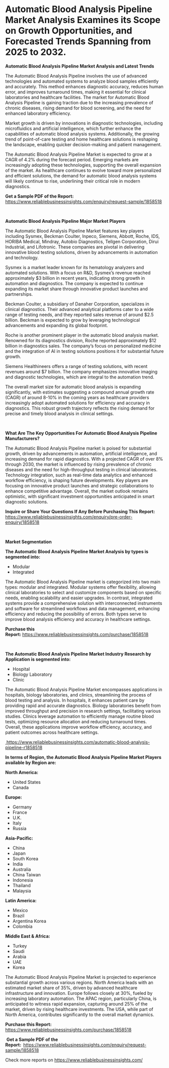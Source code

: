 <p><h1>Automatic Blood Analysis Pipeline Market Analysis Examines its Scope on Growth Opportunities, and Forecasted Trends Spanning from 2025 to 2032.</h1></p><p><strong>Automatic Blood Analysis Pipeline Market Analysis and Latest Trends</strong></p>
<p><p>The Automatic Blood Analysis Pipeline involves the use of advanced technologies and automated systems to analyze blood samples efficiently and accurately. This method enhances diagnostic accuracy, reduces human error, and improves turnaround times, making it essential for clinical laboratories and healthcare facilities. The market for Automatic Blood Analysis Pipeline is gaining traction due to the increasing prevalence of chronic diseases, rising demand for blood screening, and the need for enhanced laboratory efficiency.</p><p>Market growth is driven by innovations in diagnostic technologies, including microfluidics and artificial intelligence, which further enhance the capabilities of automatic blood analysis systems. Additionally, the growing trend of point-of-care testing and home healthcare solutions is reshaping the landscape, enabling quicker decision-making and patient management.</p><p>The Automatic Blood Analysis Pipeline Market is expected to grow at a CAGR of 4.2% during the forecast period. Emerging markets are increasingly adopting these technologies, supporting the overall expansion of the market. As healthcare continues to evolve toward more personalized and efficient solutions, the demand for automatic blood analysis systems will likely continue to rise, underlining their critical role in modern diagnostics.</p></p>
<p><strong>Get a Sample PDF of the Report:&nbsp;</strong> <a href="https://www.reliablebusinessinsights.com/enquiry/request-sample/1858518?utm_campaign=3111&utm_medium=2&utm_source=Github&utm_content=ia&utm_term=05032025&utm_id=automatic-blood-analysis-pipeline">https://www.reliablebusinessinsights.com/enquiry/request-sample/1858518</a></p>
<p>&nbsp;</p>
<p><strong>Automatic Blood Analysis Pipeline Major Market Players</strong></p>
<p><p>The Automatic Blood Analysis Pipeline Market features key players including Sysmex, Beckman Coulter, Inpeco, Siemens, Abbott, Roche, IDS, HORIBA Medical, Mindray, Autobio Diagnostics, Tellgen Corporation, Dirui Industrial, and Lifotronic. These companies are pivotal in delivering innovative blood testing solutions, driven by advancements in automation and technology.</p><p>Sysmex is a market leader known for its hematology analyzers and automated solutions. With a focus on R&D, Sysmex’s revenue reached approximately $3 billion in recent years, indicating strong growth in automation and diagnostics. The company is expected to continue expanding its market share through innovative product launches and partnerships.</p><p>Beckman Coulter, a subsidiary of Danaher Corporation, specializes in clinical diagnostics. Their advanced analytical platforms cater to a wide range of testing needs, and they reported sales revenue of around $2.5 billion. Beckman is expected to grow by leveraging technological advancements and expanding its global footprint.</p><p>Roche is another prominent player in the automatic blood analysis market. Renowned for its diagnostics division, Roche reported approximately $12 billion in diagnostics sales. The company’s focus on personalized medicine and the integration of AI in testing solutions positions it for substantial future growth.</p><p>Siemens Healthineers offers a range of testing solutions, with recent revenues around $7 billion. The company emphasizes innovative imaging and diagnostic technologies, which are integral to the automation trend.</p><p>The overall market size for automatic blood analysis is expanding significantly, with estimates suggesting a compound annual growth rate (CAGR) of around 8-10% in the coming years as healthcare providers increasingly adopt automated solutions for efficiency and accuracy in diagnostics. This robust growth trajectory reflects the rising demand for precise and timely blood analysis in clinical settings.</p></p>
<p>&nbsp;</p>
<p><strong>What Are The Key Opportunities For Automatic Blood Analysis Pipeline Manufacturers?</strong></p>
<p><p>The Automatic Blood Analysis Pipeline market is poised for substantial growth, driven by advancements in automation, artificial intelligence, and increasing demand for rapid diagnostics. With a projected CAGR of over 8% through 2030, the market is influenced by rising prevalence of chronic diseases and the need for high-throughput testing in clinical laboratories. Technology integration, such as real-time data analytics and enhanced workflow efficiency, is shaping future developments. Key players are focusing on innovative product launches and strategic collaborations to enhance competitive advantage. Overall, the market outlook remains optimistic, with significant investment opportunities anticipated in smart diagnostic solutions.</p></p>
<p><strong>Inquire or Share Your Questions If Any Before Purchasing This Report:</strong> <a href="https://www.reliablebusinessinsights.com/enquiry/pre-order-enquiry/1858518?utm_campaign=3111&utm_medium=2&utm_source=Github&utm_content=ia&utm_term=05032025&utm_id=automatic-blood-analysis-pipeline">https://www.reliablebusinessinsights.com/enquiry/pre-order-enquiry/1858518</a></p>
<p>&nbsp;</p>
<p><strong>Market Segmentation</strong></p>
<p><strong>The Automatic Blood Analysis Pipeline Market Analysis by types is segmented into:</strong></p>
<p><ul><li>Modular</li><li>Integrated</li></ul></p>
<p><p>The Automatic Blood Analysis Pipeline market is categorized into two main types: modular and integrated. Modular systems offer flexibility, allowing clinical laboratories to select and customize components based on specific needs, enabling scalability and easier upgrades. In contrast, integrated systems provide a comprehensive solution with interconnected instruments and software for streamlined workflows and data management, enhancing efficiency and reducing the possibility of errors. Both types serve to improve blood analysis efficiency and accuracy in healthcare settings.</p></p>
<p><strong>Purchase this Report:&nbsp;</strong><a href="https://www.reliablebusinessinsights.com/purchase/1858518?utm_campaign=3111&utm_medium=2&utm_source=Github&utm_content=ia&utm_term=05032025&utm_id=automatic-blood-analysis-pipeline">https://www.reliablebusinessinsights.com/purchase/1858518</a></p>
<p>&nbsp;</p>
<p><strong>The Automatic Blood Analysis Pipeline Market Industry Research by Application is segmented into:</strong></p>
<p><ul><li>Hospital</li><li>Biology Laboratory</li><li>Clinic</li></ul></p>
<p><p>The Automatic Blood Analysis Pipeline Market encompasses applications in hospitals, biology laboratories, and clinics, streamlining the process of blood testing and analysis. In hospitals, it enhances patient care by providing rapid and accurate diagnostics. Biology laboratories benefit from improved throughput and precision in research settings, facilitating various studies. Clinics leverage automation to efficiently manage routine blood tests, optimizing resource allocation and reducing turnaround times. Overall, these applications improve workflow efficiency, accuracy, and patient outcomes across healthcare settings.</p></p>
<p><a href="https://www.reliablebusinessinsights.com/automatic-blood-analysis-pipeline-r1858518?utm_campaign=3111&utm_medium=2&utm_source=Github&utm_content=ia&utm_term=05032025&utm_id=automatic-blood-analysis-pipeline">&nbsp;https://www.reliablebusinessinsights.com/automatic-blood-analysis-pipeline-r1858518</a></p>
<p><strong>In terms of Region, the Automatic Blood Analysis Pipeline Market Players available by Region are:</strong></p>
<p>
    <p> <strong> North America: </strong>
        <ul>
            <li>United States</li>
            <li>Canada</li>
        </ul>
        </p> 
    <p> <strong> Europe: </strong>
        <ul>
            <li>Germany</li>
            <li>France</li>
            <li>U.K.</li>
            <li>Italy</li>
            <li>Russia</li>
        </ul>
        </p> 
    <p> <strong> Asia-Pacific: </strong>
        <ul>
            <li>China</li>
            <li>Japan</li>
            <li>South Korea</li>
            <li>India</li>
            <li>Australia</li>
            <li>China Taiwan</li>
            <li>Indonesia</li>
            <li>Thailand</li>
            <li>Malaysia</li>
        </ul>
        </p> 
    <p> <strong> Latin America: </strong>
        <ul>
            <li>Mexico</li>
            <li>Brazil</li>
            <li>Argentina Korea</li>
            <li>Colombia</li>
        </ul>
        </p> 
    <p> <strong> Middle East & Africa: </strong>
        <ul>
            <li>Turkey</li>
            <li>Saudi</li>
            <li>Arabia</li>
            <li>UAE</li>
            <li>Korea</li>
        </ul>
    </p>
    </p>
<p><p>The Automatic Blood Analysis Pipeline Market is projected to experience substantial growth across various regions. North America leads with an estimated market share of 35%, driven by advanced healthcare infrastructure and innovation. Europe follows closely at 30%, fueled by increasing laboratory automation. The APAC region, particularly China, is anticipated to witness rapid expansion, capturing around 25% of the market, driven by rising healthcare investments. The USA, while part of North America, contributes significantly to the overall market dynamics.</p></p>
<p><strong>Purchase this Report: </strong><a href="https://www.reliablebusinessinsights.com/purchase/1858518?utm_campaign=3111&utm_medium=2&utm_source=Github&utm_content=ia&utm_term=05032025&utm_id=automatic-blood-analysis-pipeline">https://www.reliablebusinessinsights.com/purchase/1858518</a></p>
<p>&nbsp;<strong>Get a Sample PDF of the Report:&nbsp;&nbsp;</strong><a href="https://www.reliablebusinessinsights.com/enquiry/request-sample/1858518?utm_campaign=3111&utm_medium=2&utm_source=Github&utm_content=ia&utm_term=05032025&utm_id=automatic-blood-analysis-pipeline">https://www.reliablebusinessinsights.com/enquiry/request-sample/1858518</a></p>
<p><strong></strong></p>
<p>Check more reports on <a href="https://www.reliablebusinessinsights.com/?utm_campaign=3111&utm_medium=2&utm_source=Github&utm_content=ia&utm_term=05032025&utm_id=automatic-blood-analysis-pipeline">https://www.reliablebusinessinsights.com/</a></p>